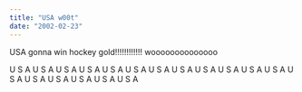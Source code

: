 ```yaml
---
title: "USA w00t"
date: "2002-02-23"
---
```


USA gonna win hockey gold!!!!!!!!!!!! woooooooooooooo

U S A U S A U S A U S A U S A U S A U S A U S A U S A U S A U S A U S A U S A U S A U S A U S A U S A U S A
